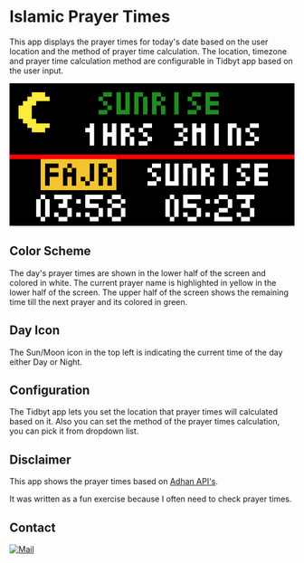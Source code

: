 # Islamic Prayer Times

This app displays the prayer times for today's date based on the user location and the method of prayer time calculation. The location, timezone and prayer time calculation method are configurable in Tidbyt app based on the user input.

![](prayer_times.png)

## Color Scheme

The day's prayer times are shown in the lower half of the screen and colored in white. The current prayer name is highlighted in yellow in the lower half of the screen. The upper half of the screen shows the remaining time till the next prayer and its colored in green.

## Day Icon

The Sun/Moon icon in the top left is indicating the current time of the day either Day or Night.

## Configuration

The Tidbyt app lets you set the location that prayer times will calculated based on it. Also you can set the method of the prayer times calculation, you can pick it from dropdown list.

## Disclaimer

This app shows the prayer times based on [Adhan API's](https://aladhan.com/).

It was written as a fun exercise because I often need to check prayer times.

## Contact
[![Mail](https://img.shields.io/badge/Gmail-D14836?style=for-the-badge&logo=gmail&logoColor=white)](mailto:eslammoh.ce@gmail.com)